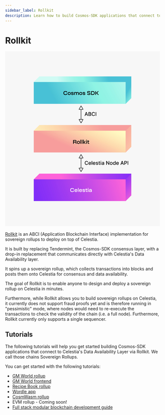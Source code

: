 ```yaml
---
sidebar_label: Rollkit
description: Learn how to build Cosmos-SDK applications that connect to Celestia's Data Availability Layer via Rollkit.
---
```


# Rollkit

![rollkit](/img/rollkit.png)

[Rollkit](https://rollkit.dev) is an ABCI
(Application Blockchain Interface) implementation for sovereign
rollups to deploy on top of Celestia.

It is built by replacing Tendermint, the Cosmos-SDK
consensus layer, with a drop-in replacement that
communicates directly with Celestia's Data Availability layer.

It spins up a sovereign rollup, which collects transactions into blocks and
posts them onto Celestia for consensus and data availability.

The goal of Rollkit is to enable anyone to design and
deploy a sovereign rollup on Celestia in minutes.

Furthermore, while Rollkit allows you to build sovereign rollups
on Celestia, it currently does not support fraud proofs yet and is
therefore running in "pessimistic" mode, where nodes would need to
re-execute the transactions to check the validity of the chain
(i.e. a full node). Furthermore, Rollkit currently only supports
a single sequencer.

## Tutorials

The following tutorials will help you get started building
Cosmos-SDK applications that connect to Celestia's Data Availability
Layer via Rollkit. We call those chains Sovereign Rollups.

You can get started with the following tutorials:

- [GM World rollup](https://rollkit.dev/tutorials/gm-world)
- [GM World frontend](https://rollkit.dev/tutorials/gm-world-frontend)
- [Recipe Book rollup](https://rollkit.dev/tutorials/recipe-book)
- [Wordle app](https://rollkit.dev/tutorials/wordle)
- [CosmWasm rollup](https://rollkit.dev/tutorials/cosmwasm)
- EVM rollup - Coming soon!
- [Full stack modular blockchain development guide](./full-stack-modular-development-guide.md/)
